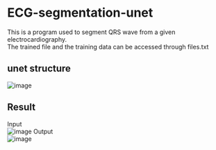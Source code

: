 # ECG-segmentation-unet
This is a program used to segment QRS wave from a given electrocardiography.  
The trained file and the training data can be accessed through files.txt 
## unet structure
![image](https://user-images.githubusercontent.com/39853288/149484978-d9d7199b-7b8b-4b77-bc28-bc6fbf75b5fd.png)
## Result 
Input  
![image](https://user-images.githubusercontent.com/39853288/150099359-78daf930-7b5a-48fe-bf31-2fbf7a7174cb.png)
Output  
![image](https://user-images.githubusercontent.com/39853288/150097619-3ee014bd-998f-4fe3-8145-594581ab5c99.png)
